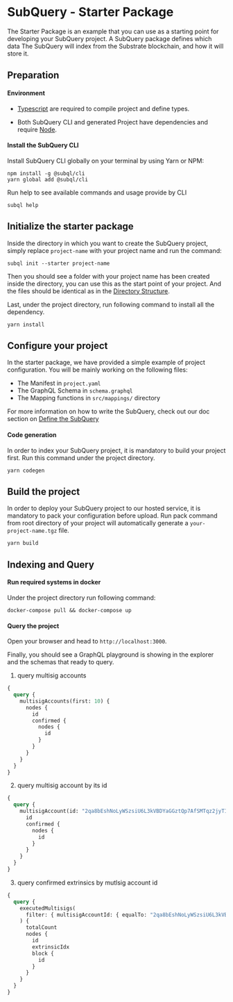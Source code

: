 # SubQuery - Starter Package

The Starter Package is an example that you can use as a starting point for developing your SubQuery project.
A SubQuery package defines which data The SubQuery will index from the Substrate blockchain, and how it will store it.

## Preparation

#### Environment

- [Typescript](https://www.typescriptlang.org/) are required to compile project and define types.

- Both SubQuery CLI and generated Project have dependencies and require [Node](https://nodejs.org/en/).

#### Install the SubQuery CLI

Install SubQuery CLI globally on your terminal by using Yarn or NPM:

```
npm install -g @subql/cli
yarn global add @subql/cli
```

Run help to see available commands and usage provide by CLI

```
subql help
```

## Initialize the starter package

Inside the directory in which you want to create the SubQuery project, simply replace `project-name` with your project name and run the command:

```
subql init --starter project-name
```

Then you should see a folder with your project name has been created inside the directory, you can use this as the start point of your project. And the files should be identical as in the [Directory Structure](https://doc.subquery.network/directory_structure.html).

Last, under the project directory, run following command to install all the dependency.

```
yarn install
```

## Configure your project

In the starter package, we have provided a simple example of project configuration. You will be mainly working on the following files:

- The Manifest in `project.yaml`
- The GraphQL Schema in `schema.graphql`
- The Mapping functions in `src/mappings/` directory

For more information on how to write the SubQuery,
check out our doc section on [Define the SubQuery](https://doc.subquery.network/define_a_subquery.html)

#### Code generation

In order to index your SubQuery project, it is mandatory to build your project first.
Run this command under the project directory.

```
yarn codegen
```

## Build the project

In order to deploy your SubQuery project to our hosted service, it is mandatory to pack your configuration before upload.
Run pack command from root directory of your project will automatically generate a `your-project-name.tgz` file.

```
yarn build
```

## Indexing and Query

#### Run required systems in docker

Under the project directory run following command:

```
docker-compose pull && docker-compose up
```

#### Query the project

Open your browser and head to `http://localhost:3000`.

Finally, you should see a GraphQL playground is showing in the explorer and the schemas that ready to query.

1. query multisig accounts

```graphql
{
  query {
    multisigAccounts(first: 10) {
      nodes {
        id
        confirmed {
          nodes {
            id
          }
        }
      }
    }
  }
}
```

2. query multisig account by its id

```graphql
{
  query {
    multisigAccount(id: "2qa8bEshNoLyWSzsiU6L3kVBDYaGGztQp7AfSMTqz2jyT1X2") {
      id
      confirmed {
        nodes {
          id
        }
      }
    }
  }
}
```

3. query confirmed extrinsics by mutlsig account id

```graphql
{
  query {
    executedMultisigs(
      filter: { multisigAccountId: { equalTo: "2qa8bEshNoLyWSzsiU6L3kVBDYaGGztQp7AfSMTqz2jyT1X2" } }
    ) {
      totalCount
      nodes {
        id
        extrinsicIdx
        block {
          id
        }
      }
    }
  }
}
```
